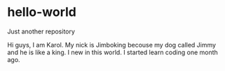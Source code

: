 # hello-world
Just another repository

Hi guys, I am Karol. My nick is Jimboking becouse my dog called Jimmy and he is like a king.
I new in this world. I started learn coding one month ago.
